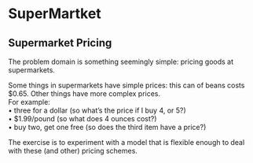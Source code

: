 # SuperMartket

## Supermarket Pricing
 
The problem domain is something seemingly simple: pricing goods at supermarkets.
 
Some things in supermarkets have simple prices: this can of beans costs $0.65. Other things have more complex prices. <br /> 
For example: <br />
• three for a dollar (so what’s the price if I buy 4, or 5?) <br />
• $1.99/pound (so what does 4 ounces cost?) <br />
• buy two, get one free (so does the third item have a price?) <br />
 
The exercise is to experiment with a model that is flexible enough to deal with these (and other) pricing schemes.
